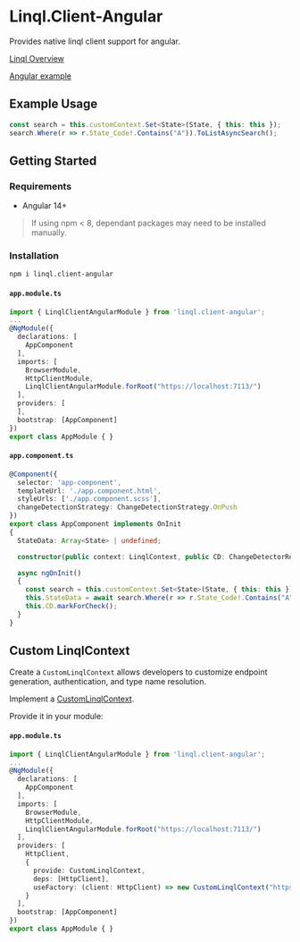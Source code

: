 # Linql.Client-Angular

Provides native linql client support for angular.  

[Linql Overview]("../../../../README.md)

[Angular example](../../examples/angular/)
## Example Usage

```typescript
const search = this.customContext.Set<State>(State, { this: this });
search.Where(r => r.State_Code!.Contains("A")).ToListAsyncSearch();
```
## Getting Started
### Requirements
- Angular 14+

> If using npm < 8, dependant packages may need to be installed manually.
### Installation

```bash
npm i linql.client-angular
```

#### **`app.module.ts`**
```typescript
import { LinqlClientAngularModule } from 'linql.client-angular';
...
@NgModule({
  declarations: [
    AppComponent
  ],
  imports: [
    BrowserModule,
    HttpClientModule,
    LinqlClientAngularModule.forRoot("https://localhost:7113/")
  ],
  providers: [
  ],
  bootstrap: [AppComponent]
})
export class AppModule { }
```

#### **`app.component.ts`**
```typescript
@Component({
  selector: 'app-component',
  templateUrl: './app.component.html',
  styleUrls: ['./app.component.scss'],
  changeDetectionStrategy: ChangeDetectionStrategy.OnPush
})
export class AppComponent implements OnInit
{
  StateData: Array<State> | undefined;

  constructor(public context: LinqlContext, public CD: ChangeDetectorRef) {}

  async ngOnInit()
  {
    const search = this.customContext.Set<State>(State, { this: this });
    this.StateData = await search.Where(r => r.State_Code!.Contains("A")).ToListAsync();
    this.CD.markForCheck();
  }
}
```
## Custom LinqlContext

Create a `CustomLinqlContext` allows developers to customize endpoint generation, authentication, and type name resolution. 

Implement a [CustomLinqlContext](../../README.md#custom-linqlcontext).

Provide it in your module:

#### **`app.module.ts`**
```typescript
import { LinqlClientAngularModule } from 'linql.client-angular';
...
@NgModule({
  declarations: [
    AppComponent
  ],
  imports: [
    BrowserModule,
    HttpClientModule,
    LinqlClientAngularModule.forRoot("https://localhost:7113/")
  ],
  providers: [
    HttpClient,
    {
      provide: CustomLinqlContext,
      deps: [HttpClient],
      useFactory: (client: HttpClient) => new CustomLinqlContext("https://localhost:7113/", client)
    }
  ],
  bootstrap: [AppComponent]
})
export class AppModule { }
```
